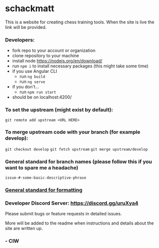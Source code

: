 # schackmatt

This is a website for creating chess training tools. When the site is live the link will be provided.

### Developers:

-   fork repo to your account or organization
-   clone repository to your machine
-   install node https://nodejs.org/en/download/
-   run `npm i` to install necessary packages (this might take some time)
-   if you use Angular CLI
    -   run `ng build`
    -   run `ng serve`
-   if you don't...
    -   run `npm run start`
-   should be on localhost:4200/

### To set the upstream (might exist by default):

`git remote add upstream <URL HERE>`

### To merge upstream code with your branch (for example develop):

`git checkout develop`
`git fetch upstream`
`git merge upstream/develop`

### General standard for branch names (please follow this if you want to spare me a headache)

`issue-#-some-basic-descriptive-phrase`

### [General standard for formatting](https://github.com/ivarcode/schackmatt/blob/develop/JAVASCRIPT_GUIDELINES.md)

### Developer Discord Server: https://discord.gg/uruXya4

Please submit bugs or feature requests in detailed issues.

More will be added to the readme when instructions and details about the site are written up.

### - CIW
